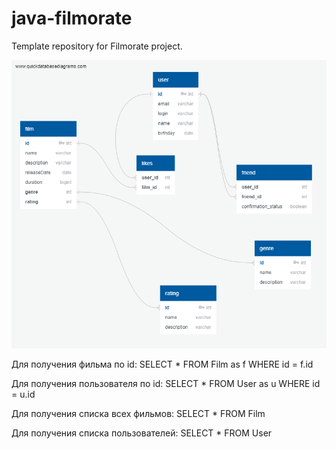 # java-filmorate
Template repository for Filmorate project.


![Диаграмма с таблицами](https://github.com/Leno4kaG/java-filmorate/blob/main/QuickDBD-filmorate%20.png)


Для получения фильма по id: 
SELECT * FROM Film as f WHERE id = f.id

Для получения пользователя по id:
SELECT * FROM User as u WHERE id = u.id

Для получения списка всех фильмов:
SELECT * FROM Film

Для получения списка пользователей:
SELECT * FROM User
